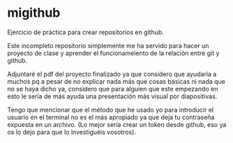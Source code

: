 # migithub
Ejercicio de práctica para crear repositorios en github.

Este incompleto repositorio simplemente me ha servido para hacer un proyecto de clase y aprender el funcionameiento de la relación entre git y github.

Adjuntaré el pdf del proyecto finalizado ya que considero que ayudaría a muchos pq a pesar de no explicar nada más que cosas básicas ni nada que no se
haya dicho ya, considero que para alguien que este empezando en esto le sería de más ayuda una presentación más visual por diapositivas.

Tengo que mencionar que el método que he usado yo para introducir el usuario en el terminal no es el más apropiado ya que deja tu contraseña expuesta
en un archivo. (Lo mejor sería crear un token desde github, eso ya os lo dejo para que lo investiguéis vosotros).
